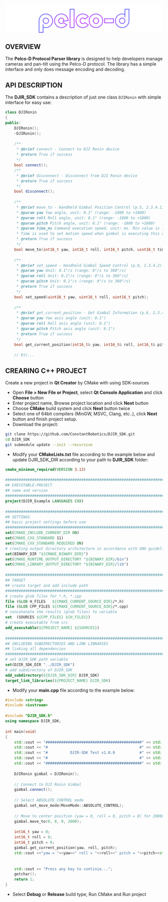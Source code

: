 ![PELCO_D](_static/pelco-d_logo_with_borders.png)

## OVERVIEW

The **Pelco-D Protocol Parser library** is designed to help developers manage cameras and pan-tilt using the Pelco-D protocol. The library has a simple interface and only does message encoding and decoding.


## API DESCRIPTION
The **DJIR_SDK** contains a description of just one class `DJIRonin` with simple interface for easy use:
```c++
class DJIRonin
{
public:
    DJIRonin();
    ~DJIRonin();

    /**
     * @brief connect - Connect to DJI Ronin device
     * @return True if success
     */
    bool connect();
    /**
     * @brief disconnect - Disconnect from DJI Ronin device
     * @return True if success
     */
    bool disconnect();

    /**
     * @brief move_to - Handheld Gimbal Position Control (p.5, 2.3.4.1)
     * @param yaw Yaw angle, unit: 0.1° (range: -1800 to +1800)
     * @param roll Roll angle, unit: 0.1° (range: -1800 to +1800)
     * @param pitch Pitch angle, unit: 0.1° (range: -1800 to +1800)
     * @param time_ms Command execution speed, unit: ms. Min value is 100ms.
     * Time is used to set motion speed when gimbal is executing this command.
     * @return True if success
     */
    bool move_to(int16_t yaw, int16_t roll, int16_t pitch, uint16_t time_ms);

    /**
     * @brief set_speed - Handheld Gimbal Speed Control (p.6, 2.3.4.2)
     * @param yaw Unit: 0.1°/s (range: 0°/s to 360°/s)
     * @param roll Unit: 0.1°/s (range: 0°/s to 360°/s)
     * @param pitch Unit: 0.1°/s (range: 0°/s to 360°/s)
     * @return True if success
     */
    bool set_speed(uint16_t yaw, uint16_t roll, uint16_t pitch);

    /**
     * @brief get_current_position - Get Gimbal Information (p.6, 2.3.4.3)
     * @param yaw Yaw axis angle (unit: 0.1°)
     * @param roll Roll axis angle (unit: 0.1°)
     * @param pitch Pitch axis angle (unit: 0.1°)
     * @return True if success
     */
    bool get_current_position(int16_t& yaw, int16_t& roll, int16_t& pitch);
    
    // Etc...
```

## CREARING C++ PROJECT
Create a new project in **Qt Creator** by CMake with using SDK-sources 
*  Open **File > New File or Project**, select **Qt Console Application** and click **Choose** button
*  Enter project name, Browse project location and click **Next** button
*  Choose **CMake** build system and click **Next** button twice
*  Select one of 64bit compilers (MinGW, MSVC, Clang, etc..), click **Next** button and finish project setup.
*  Download the project:
```bash
git clone https://github.com/ConstantRobotics/DJIR_SDK.git
cd DJIR_SDK
git submodule update --init --recursive
```
*  Modify your **CMakeLists.txt** file according to the example below and update DJIR_SDK_DIR according to your path to **DJIR_SDK** folder:
```cmake
cmake_minimum_required(VERSION 3.13)

###############################################################################
## EXECUTABLE-PROJECT
## name and version
###############################################################################
project(DJIR_Example LANGUAGES CXX)

###############################################################################
## SETTINGS
## basic project settings before use
###############################################################################
set(CMAKE_INCLUDE_CURRENT_DIR ON)
set(CMAKE_CXX_STANDARD 11)
set(CMAKE_CXX_STANDARD_REQUIRED ON)
# creating output directory architecture in accordance with GNU guidelines
set(BINARY_DIR "${CMAKE_BINARY_DIR}")
set(CMAKE_RUNTIME_OUTPUT_DIRECTORY "${BINARY_DIR}/bin")
set(CMAKE_LIBRARY_OUTPUT_DIRECTORY "${BINARY_DIR}/lib")

###############################################################################
## TARGET
## create target and add include path
###############################################################################
# create glob files for *.h, *.cpp
file (GLOB H_FILES   ${CMAKE_CURRENT_SOURCE_DIR}/*.h)
file (GLOB CPP_FILES ${CMAKE_CURRENT_SOURCE_DIR}/*.cpp)
# concatenate the results (glob files) to variable
set  (SOURCES ${CPP_FILES} ${H_FILES})
# create executable from src
add_executable(${PROJECT_NAME} ${SOURCES})

###############################################################################
## INCLUDING SUBDIRECTORIES AND LINK LIBRARIES
## linking all dependencies
###############################################################################
# set DJIR_SDK path variable
set(DJIR_SDK_DIR "../DJIR_SDK")
# add subdirectory of DJIR_SDK
add_subdirectory(${DJIR_SDK_DIR} DJIR_SDK)
target_link_libraries(${PROJECT_NAME} DJIR_SDK)
```
*  Modify your **main.cpp** file according to the example below:

```c++
#include <string>
#include <iostream>

#include "DJIR_SDK.h"
using namespace DJIR_SDK;

int main(void)
{
    std::cout << "###########################################" << std::endl;
    std::cout << "#                                         #" << std::endl;
    std::cout << "#          DJIR-SDK Test v1.0.0           #" << std::endl;
    std::cout << "#                                         #" << std::endl;
    std::cout << "###########################################" << std::endl;

    DJIRonin gimbal = DJIRonin();

    // Connect to DJI Ronin Gimbal
    gimbal.connect();

    // Select ABSOLUTE_CONTROL mode
    gimbal.set_move_mode(MoveMode::ABSOLUTE_CONTROL);

    // Move to center position (yaw = 0, roll = 0, pitch = 0) for 2000ms
    gimbal.move_to(0, 0, 0, 2000);

    int16_t yaw = 0;
    int16_t roll = 0;
    int16_t pitch = 0;
    gimbal.get_current_position(yaw, roll, pitch);
    std::cout <<"yaw = "<<yaw<<" roll = "<<roll<<" pitch = "<<pitch<<std::endl;


    std::cout << "Press any key to continie...";
    getchar();
    return 1;
}
```
*  Select **Debug** or **Release** build type, Run CMake and Run project 
